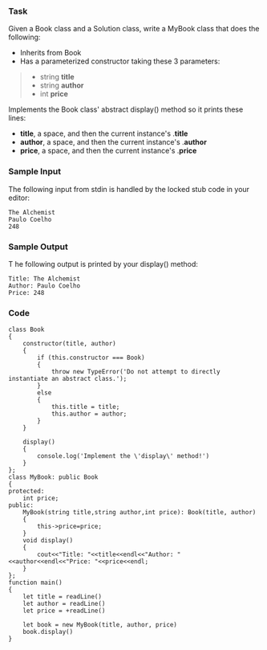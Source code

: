 ### Task
Given a Book class and a Solution class, write a MyBook class that does the following:

* Inherits from Book
* Has a parameterized constructor taking these 3 parameters:
> * string **title**
> * string **author**
> * int **price**

Implements the Book class' abstract display() method so it prints these  lines:
* **title**, a space, and then the current instance's .**title**
* **author**, a space, and then the current instance's .**author**
* **price**, a space, and then the current instance's .**price**

### Sample Input

The following input from stdin is handled by the locked stub code in your editor:
```
The Alchemist
Paulo Coelho
248
```
### Sample Output
T
he following output is printed by your display() method:
```
Title: The Alchemist
Author: Paulo Coelho
Price: 248
```
### Code
```
class Book 
{
    constructor(title, author)
    {
        if (this.constructor === Book)
        {
            throw new TypeError('Do not attempt to directly instantiate an abstract class.'); 
        }
        else 
        {
            this.title = title;
            this.author = author;
        }
    }
    
    display()
    {
        console.log('Implement the \'display\' method!')
    }
};
class MyBook: public Book
{
protected:
    int price;   
public:
    MyBook(string title,string author,int price): Book(title, author)
    {
        this->price=price;
    }
    void display()
    {
        cout<<"Title: "<<title<<endl<<"Author: "<<author<<endl<<"Price: "<<price<<endl;
    }
};
function main()
{
    let title = readLine()
    let author = readLine()
    let price = +readLine()

    let book = new MyBook(title, author, price)
    book.display()
}

```
